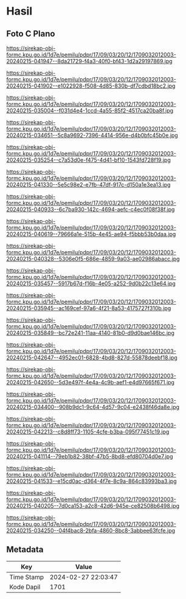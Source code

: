 # Hasil

## Foto C Plano

https://sirekap-obj-formc.kpu.go.id/1d7e/pemilu/pdpr/17/09/03/20/12/1709032012003-20240215-041947--8da21729-f4a3-40f0-bf43-1d2a29197869.jpg

https://sirekap-obj-formc.kpu.go.id/1d7e/pemilu/pdpr/17/09/03/20/12/1709032012003-20240215-041902--e1022928-f508-4d85-830b-df7cdbd18bc2.jpg

https://sirekap-obj-formc.kpu.go.id/1d7e/pemilu/pdpr/17/09/03/20/12/1709032012003-20240215-035004--f031d4e4-1ccd-4a55-85f2-4517ca20ba8f.jpg

https://sirekap-obj-formc.kpu.go.id/1d7e/pemilu/pdpr/17/09/03/20/12/1709032012003-20240215-034651--5c8a9692-7396-4414-956e-d4b0bfc45b0e.jpg

https://sirekap-obj-formc.kpu.go.id/1d7e/pemilu/pdpr/17/09/03/20/12/1709032012003-20240215-035254--c7a53d0e-f475-4d41-bf10-1543fd728f19.jpg

https://sirekap-obj-formc.kpu.go.id/1d7e/pemilu/pdpr/17/09/03/20/12/1709032012003-20240215-041330--5e5c98e2-e7fb-47df-917c-d150a1e3ea13.jpg

https://sirekap-obj-formc.kpu.go.id/1d7e/pemilu/pdpr/17/09/03/20/12/1709032012003-20240215-040933--6c7ba930-142c-4694-aefc-c4ec0f08f38f.jpg

https://sirekap-obj-formc.kpu.go.id/1d7e/pemilu/pdpr/17/09/03/20/12/1709032012003-20240215-040619--79666a1e-515b-4e45-ae94-f5bbb53b0daa.jpg

https://sirekap-obj-formc.kpu.go.id/1d7e/pemilu/pdpr/17/09/03/20/12/1709032012003-20240215-040328--5306e0f5-686e-4859-9a03-ae02986abacc.jpg

https://sirekap-obj-formc.kpu.go.id/1d7e/pemilu/pdpr/17/09/03/20/12/1709032012003-20240215-035457--5917b67d-f16b-4e05-a252-9d0b22c13e64.jpg

https://sirekap-obj-formc.kpu.go.id/1d7e/pemilu/pdpr/17/09/03/20/12/1709032012003-20240215-035945--ac169cef-97a6-4f21-8a53-4175727f310b.jpg

https://sirekap-obj-formc.kpu.go.id/1d7e/pemilu/pdpr/17/09/03/20/12/1709032012003-20240215-035849--bc72e241-11aa-4140-81b0-d9d0bae146bc.jpg

https://sirekap-obj-formc.kpu.go.id/1d7e/pemilu/pdpr/17/09/03/20/12/1709032012003-20240215-042647--4952ec01-6828-4bd8-827d-55878deebf18.jpg

https://sirekap-obj-formc.kpu.go.id/1d7e/pemilu/pdpr/17/09/03/20/12/1709032012003-20240215-042650--5d3e497f-4e4a-4c9b-aef1-e4d97665f671.jpg

https://sirekap-obj-formc.kpu.go.id/1d7e/pemilu/pdpr/17/09/03/20/12/1709032012003-20240215-034400--908b9dc1-9c64-4d57-9c04-e2438f46da8e.jpg

https://sirekap-obj-formc.kpu.go.id/1d7e/pemilu/pdpr/17/09/03/20/12/1709032012003-20240215-042213--c8d8ff73-1105-4cfe-b3ba-095f77451c19.jpg

https://sirekap-obj-formc.kpu.go.id/1d7e/pemilu/pdpr/17/09/03/20/12/1709032012003-20240215-041114--79eb1b82-38bf-47b5-8bd8-efd80704d0e7.jpg

https://sirekap-obj-formc.kpu.go.id/1d7e/pemilu/pdpr/17/09/03/20/12/1709032012003-20240215-041533--e15cd0ac-d364-4f7e-8c9a-864c83993ba3.jpg

https://sirekap-obj-formc.kpu.go.id/1d7e/pemilu/pdpr/17/09/03/20/12/1709032012003-20240215-040205--7d0ca153-a2c8-42d6-945e-ce82508b6498.jpg

https://sirekap-obj-formc.kpu.go.id/1d7e/pemilu/pdpr/17/09/03/20/12/1709032012003-20240215-034250--04f4bac8-2bfa-4860-8bc8-3abbee63fcfe.jpg


## Metadata

| Key        | Value               |
| ---------- | ------------------- |
| Time Stamp | 2024-02-27 22:03:47 |
| Kode Dapil | 1701                |



